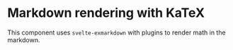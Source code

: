 # Markdown rendering with KaTeX

This component uses `svelte-exmarkdown` with plugins to render math in the markdown.
